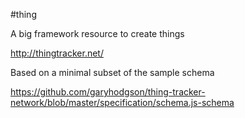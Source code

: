 #thing

A big framework resource to create things

http://thingtracker.net/

Based on a minimal subset of the sample schema

https://github.com/garyhodgson/thing-tracker-network/blob/master/specification/schema.js-schema

